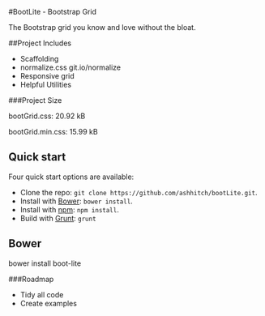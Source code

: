 #BootLite - Bootstrap Grid

The Bootstrap grid you know and love without the bloat. 

##Project Includes

* Scaffolding
* normalize.css git.io/normalize
* Responsive grid
* Helpful Utilities

###Project Size

bootGrid.css: 20.92 kB

bootGrid.min.css: 15.99 kB

## Quick start

Four quick start options are available:

- Clone the repo: `git clone https://github.com/ashhitch/bootLite.git`.
- Install with [Bower](http://bower.io): `bower install`.
- Install with [npm](https://www.npmjs.org): `npm install`.
- Build with [Grunt](http://gruntjs.com/): `grunt`

## Bower 
bower install boot-lite

###Roadmap
* Tidy all code
* Create examples
